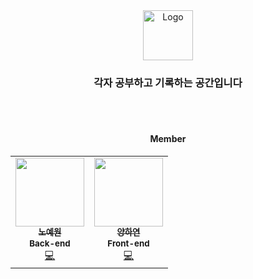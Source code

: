 <div align="center">
  <a href="https://github.com/NxdeCoder">
    <img src="https://avatars.githubusercontent.com/u/117240020?v=4" alt="Logo" width="80" height="80">
  </a>

  <h3>각자 공부하고 기록하는 공간입니다</h3>

  <br/><br/>

  <h4>Member</h4>

  <table>
    <tr>
      <td align="center">
        <a href="https://github.com/yewon-Noh">
          <img src="https://avatars.githubusercontent.com/u/80824750?v=4" width="110px;" alt=""/><br />
          <sub><b>노예원</b></sub></a><br />
          <sub><b>Back-end</b></sub></a><br />
          <a href="https://github.com/yewon-Noh" title="Github">💻</a>
      </td>
      <td align="center">
        <a href="https://github.com/hayeon">
          <img src="https://avatars.githubusercontent.com/u/81798537?v=4" width="110px;" alt=""/><br />
          <sub><b>양하연</b></sub></a><br />
          <sub><b>Front-end</b></sub></a><br />
          <a href="https://github.com/hayeon" title="Github">💻</a>
      </td>
    </tr>
  </table>  

</div>
